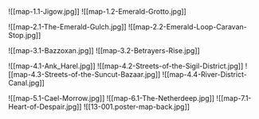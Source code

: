 
![[map-1.1-Jigow.jpg]] 
![[map-1.2-Emerald-Grotto.jpg]] 

![[map-2.1-The-Emerald-Gulch.jpg]] 
![[map-2.2-Emerald-Loop-Caravan-Stop.jpg]] 

![[map-3.1-Bazzoxan.jpg]] 
![[map-3.2-Betrayers-Rise.jpg]] 

![[map-4.1-Ank_Harel.jpg]] 
![[map-4.2-Streets-of-the-Sigil-District.jpg]] 
![[map-4.3-Streets-of-the-Suncut-Bazaar.jpg]] 
![[map-4.4-River-District-Canal.jpg]] 

![[map-5.1-Cael-Morrow.jpg]] 
![[map-6.1-The-Netherdeep.jpg]] 
![[map-7.1-Heart-of-Despair.jpg]] 
![[13-001.poster-map-back.jpg]] 
